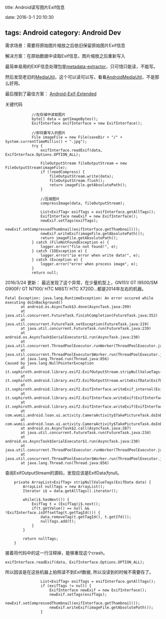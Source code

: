 title:  Android读写图片Exif信息

date: 2016-3-1 20:10:30

tags: Android
category: Android Dev
---

需求场景：需要将原始图片缩放之后依旧保留原始图片Exif信息

解决方案：在原始数据中读取Exif信息，图片缩放之后重新写入
<!-- more -->
最简单易用的EXIF信息处理包是[metadata-extractor](https://github.com/drewnoakes/metadata-extractor/)，只可惜只能读，不能写。

然后发现老旧的[MediaUtil](http://mediachest.sourceforge.net/mediautil/)，这个可以读可以写，看看[AndroidMediaUtil](https://github.com/bkhall/AndroidMediaUtil)，不是那么好用。

最后搜到了最佳方案：
[Android-Exif-Extended](https://github.com/sephiroth74/Android-Exif-Extended/)


关键代码
```
            //在存储中读取图片
            byte[] data = getImageBytes();
            ExifInterface exifInterface = new ExifInterface();

            //即将要写入的图片
            File imageFile = new File(saveDir + "/" + System.currentTimeMillis() + ".jpg");
            try {
                exifInterface.readExif(data, ExifInterface.Options.OPTION_ALL);

                FileOutputStream fileOutputStream = new FileOutputStream(imageFile);
                if (!needCompress) {
                    fileOutputStream.write(data);
                    fileOutputStream.flush();
                    return imageFile.getAbsolutePath();
                }

                //压缩图片
                compressImage(data, fileOutputStream);

                List<ExifTag> exifTags = exifInterface.getAllTags();
                ExifInterface newExif = new ExifInterface();
                newExif.setTags(exifTags);
                newExif.setCompressedThumbnail(exifInterface.getThumbnail());
                newExif.writeExif(imageFile.getAbsolutePath());
                return imageFile.getAbsolutePath();
            } catch (FileNotFoundException e) {
                logger.error("file not found!", e);
            } catch (IOException e) {
                logger.error("io error when write data!", e);
            } catch (Exception e) {
                logger.error("error when process image", e);
            }
            return null;
```


2016/3/24 更新： 最近发现了这个异常，在少量机型上，GN151/ GT I9500/SM G900F/ GT N7100/ HTC M8ST/ HTC X720D...都是2014年左右的机器。

```
Fatal Exception: java.lang.RuntimeException: An error occured while executing doInBackground()
       at android.os.AsyncTask$3.done(AsyncTask.java:299)
       at java.util.concurrent.FutureTask.finishCompletion(FutureTask.java:352)
       at java.util.concurrent.FutureTask.setException(FutureTask.java:219)
       at java.util.concurrent.FutureTask.run(FutureTask.java:239)
       at android.os.AsyncTask$SerialExecutor$1.run(AsyncTask.java:230)
       at java.util.concurrent.ThreadPoolExecutor.runWorker(ThreadPoolExecutor.java:1080)
       at java.util.concurrent.ThreadPoolExecutor$Worker.run(ThreadPoolExecutor.java:573)
       at java.lang.Thread.run(Thread.java:856)
Caused by java.lang.NullPointerException
       at it.sephiroth.android.library.exif2.ExifOutputStream.stripNullValueTags(ExifOutputStream.java:117)
       at it.sephiroth.android.library.exif2.ExifOutputStream.writeExifData(ExifOutputStream.java:78)
       at it.sephiroth.android.library.exif2.ExifInterface.writeExif_internal(ExifInterface.java:1157)
       at it.sephiroth.android.library.exif2.ExifInterface.writeExif(ExifInterface.java:1089)
       at it.sephiroth.android.library.exif2.ExifInterface.writeExif(ExifInterface.java:1062)
       at com.wumii.android.loan.ui.activity.CameraActivity$TakePictureTask.doInBackground(CameraActivity.java:182)
       at com.wumii.android.loan.ui.activity.CameraActivity$TakePictureTask.doInBackground(CameraActivity.java:144)
       at android.os.AsyncTask$2.call(AsyncTask.java:287)
       at java.util.concurrent.FutureTask.run(FutureTask.java:234)
       at android.os.AsyncTask$SerialExecutor$1.run(AsyncTask.java:230)
       at java.util.concurrent.ThreadPoolExecutor.runWorker(ThreadPoolExecutor.java:1080)
       at java.util.concurrent.ThreadPoolExecutor$Worker.run(ThreadPoolExecutor.java:573)
       at java.lang.Thread.run(Thread.java:856)
```

查阅ExifOutputStream的源码，发现应该是ExifData为null。

```
    private ArrayList<ExifTag> stripNullValueTags(ExifData data) {
        ArrayList nullTags = new ArrayList();
        Iterator i$ = data.getAllTags().iterator();

        while(i$.hasNext()) {
            ExifTag t = (ExifTag)i$.next();
            if(t.getValue() == null && !ExifInterface.isOffsetTag(t.getTagId())) {
                data.removeTag(t.getTagId(), t.getIfd());
                nullTags.add(t);
            }
        }

        return nullTags;
    }
```

接着将代码中的这一行注释掉，能够重现这个crash。

```
exifInterface.readExif(data, ExifInterface.Options.OPTION_ALL);
```

所以因该是在这些机器上拍照读不到Exif数据, 所以没读到的时候不需要存了。
```
                List<ExifTag> exifTags = exifInterface.getAllTags();
                if (exifTags != null) {
                	ExifInterface newExif = new ExifInterface();
                	newExif.setTags(exifTags);
                	newExif.setCompressedThumbnail(exifInterface.getThumbnail());
                	newExif.writeExif(imageFile.getAbsolutePath());
                }
```




